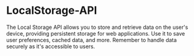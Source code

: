 # LocalStorage-API

The Local Storage API allows you to store and retrieve data on the user's device, providing persistent storage for web applications. Use it to save user preferences, cached data, and more. Remember to handle data securely as it's accessible to users.
